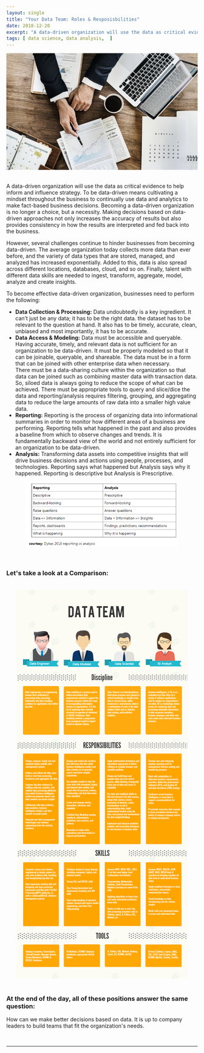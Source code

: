 ```yaml
---
layout: single
title: "Your Data Team: Roles & Resposisbilities"
date: 2018-12-20
excerpt: "A data-driven organization will use the data as critical evidence to help inform and influence strategy. To be data-driven means cultivating a mindset throughout the business to continually use data and analytics to make..."
tags: [ data science, data analysis,  ]
--- 
```


<div>
<center><img src="/assets/images/data-analytics-real-world-setting.jpg"></center>
</div>

<br>

A data-driven organization will use the data as critical evidence to help inform and influence strategy. To be data-driven means cultivating a mindset throughout the business to continually use data and analytics to make fact-based business decisions. Becoming a data-driven organization is no longer a choice, but a necessity. Making decisions based on data-driven approaches not only increases the accuracy of results but also provides consistency in how the results are interpreted and fed back into the business.

However, several challenges continue to hinder businesses from becoming data-driven. The average organization today collects more data than ever before, and the variety of data types that are stored, managed, and analyzed has increased exponentially. Added to this, data is also spread across different locations, databases, cloud, and so on. Finally, talent with different data skills are needed to ingest, transform, aggregate, model, analyze and create insights.

To become effective data-driven organization, businesses need to perform the following:

<ul>
	<li><b>Data Collection & Processing:</b> Data undoubtedly is a key ingredient. It can’t just be any data; it has to be the right data. the dataset has to be relevant to the question at hand. It also has to be timely, accurate, clean, unbiased and most importantly, it has to be accurate. </li>
	<li><b>Data Access & Modeling:</b> Data must be accessible and queryable. Having accurate, timely, and relevant data is not sufficient for an organization to be data-driven. It must be properly modeled so that it can be joinable, queryable, and shareable. The data must be in a form that can be joined with other enterprise data when necessary.<br>
	There must be a data-sharing culture within the organization so that data can be joined such as combining master data with transaction data. So, siloed data is always going to reduce the scope of what can be achieved. There must be appropriate tools to query and slice/dice the data and reporting/analysis requires filtering, grouping, and aggregating data to reduce the large amounts of raw data into a smaller high value data.</li>
	<li><b>Reporting:</b> Reporting is the process of organizing data into informational summaries in order to monitor how different areas of a business are performing. Reporting tells what happened in the past and also provides a baseline from which to observe changes and trends. It is fundamentally backward view of the world and not entirely sufficient for an organization to be data-driven.</li>
	<li><b>Analysis:</b> Transforming data assets into competitive insights that will drive business decisions and actions using people, processes, and technologies. Reporting says what happened but Analysis says why it happened. Reporting is descriptive but Analysis is Prescriptive.</li>
</ul>

<center><img src="/assets/images/reporting-vs-analysis.png" width="80%"></center>  

<br>
<br>

### Let's take a look at a Comparison:
<br>
<center><img src="/assets/images/data-team.jpg"></center>  


<br>

### At the end of the day, all of these positions answer the same question: 

How can we make better decisions based on data. It is up to company leaders to build teams that fit the organization's needs.

<br> 


----
